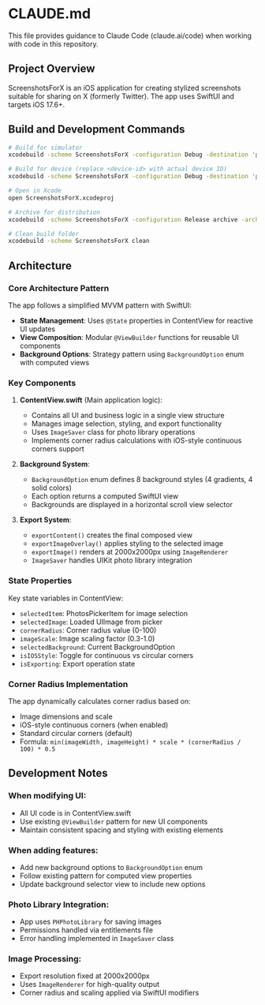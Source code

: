 # CLAUDE.md

This file provides guidance to Claude Code (claude.ai/code) when working with code in this repository.

## Project Overview

ScreenshotsForX is an iOS application for creating stylized screenshots suitable for sharing on X (formerly Twitter). The app uses SwiftUI and targets iOS 17.6+.

## Build and Development Commands

```bash
# Build for simulator
xcodebuild -scheme ScreenshotsForX -configuration Debug -destination 'platform=iOS Simulator,name=iPhone 15' build

# Build for device (replace <device-id> with actual device ID)
xcodebuild -scheme ScreenshotsForX -configuration Debug -destination 'platform=iOS,id=<device-id>' build

# Open in Xcode
open ScreenshotsForX.xcodeproj

# Archive for distribution
xcodebuild -scheme ScreenshotsForX -configuration Release archive -archivePath ./build/ScreenshotsForX.xcarchive

# Clean build folder
xcodebuild -scheme ScreenshotsForX clean
```

## Architecture

### Core Architecture Pattern
The app follows a simplified MVVM pattern with SwiftUI:
- **State Management**: Uses `@State` properties in ContentView for reactive UI updates
- **View Composition**: Modular `@ViewBuilder` functions for reusable UI components
- **Background Options**: Strategy pattern using `BackgroundOption` enum with computed views

### Key Components

1. **ContentView.swift** (Main application logic):
   - Contains all UI and business logic in a single view structure
   - Manages image selection, styling, and export functionality
   - Uses `ImageSaver` class for photo library operations
   - Implements corner radius calculations with iOS-style continuous corners support

2. **Background System**:
   - `BackgroundOption` enum defines 8 background styles (4 gradients, 4 solid colors)
   - Each option returns a computed SwiftUI view
   - Backgrounds are displayed in a horizontal scroll view selector

3. **Export System**:
   - `exportContent()` creates the final composed view
   - `exportImageOverlay()` applies styling to the selected image
   - `exportImage()` renders at 2000x2000px using `ImageRenderer`
   - `ImageSaver` handles UIKit photo library integration

### State Properties
Key state variables in ContentView:
- `selectedItem`: PhotosPickerItem for image selection
- `selectedImage`: Loaded UIImage from picker
- `cornerRadius`: Corner radius value (0-100)
- `imageScale`: Image scaling factor (0.3-1.0)
- `selectedBackground`: Current BackgroundOption
- `isIOSStyle`: Toggle for continuous vs circular corners
- `isExporting`: Export operation state

### Corner Radius Implementation
The app dynamically calculates corner radius based on:
- Image dimensions and scale
- iOS-style continuous corners (when enabled)
- Standard circular corners (default)
- Formula: `min(imageWidth, imageHeight) * scale * (cornerRadius / 100) * 0.5`

## Development Notes

### When modifying UI:
- All UI code is in ContentView.swift
- Use existing `@ViewBuilder` pattern for new UI components
- Maintain consistent spacing and styling with existing elements

### When adding features:
- Add new background options to `BackgroundOption` enum
- Follow existing pattern for computed view properties
- Update background selector view to include new options

### Photo Library Integration:
- App uses `PHPhotoLibrary` for saving images
- Permissions handled via entitlements file
- Error handling implemented in `ImageSaver` class

### Image Processing:
- Export resolution fixed at 2000x2000px
- Uses `ImageRenderer` for high-quality output
- Corner radius and scaling applied via SwiftUI modifiers